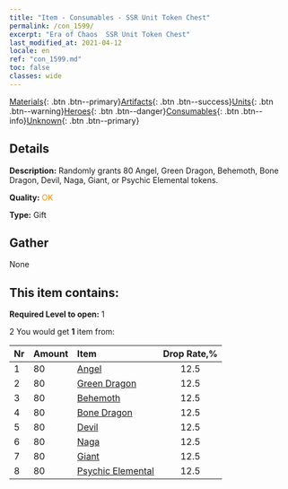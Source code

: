 ```yaml
---
title: "Item - Consumables - SSR Unit Token Chest"
permalink: /con_1599/
excerpt: "Era of Chaos  SSR Unit Token Chest"
last_modified_at: 2021-04-12
locale: en
ref: "con_1599.md"
toc: false
classes: wide
---
```

 [Materials](/){: .btn .btn--primary}[Artifacts](/Artifacts/){: .btn .btn--success}[Units](/Units/){: .btn .btn--warning}[Heroes](/Heroes/){: .btn .btn--danger}[Consumables](/Consumables/){: .btn .btn--info}[Unknown](/Unknown/){: .btn .btn--primary}

## Details
 **Description:** Randomly grants 80 Angel, Green Dragon, Behemoth, Bone Dragon, Devil, Naga, Giant, or Psychic Elemental tokens.

 **Quality:** <span style="color: #FF8C00">OK</span>

 **Type:** Gift

## Gather

  None

## This item contains:

 **Required Level to open:** 1

 2 You would get **1** item  from:

  | Nr | Amount |     Item    | Drop Rate,% |
  |:---|:-------|:------------|:---------:|
  | 1 | 80 | [Angel](/Items/unt_196/) | 12.5 | 
  | 2 | 80 | [Green Dragon](/Items/unt_205/) | 12.5 | 
  | 3 | 80 | [Behemoth](/Items/unt_223/) | 12.5 | 
  | 4 | 80 | [Bone Dragon](/Items/unt_214/) | 12.5 | 
  | 5 | 80 | [Devil](/Items/unt_232/) | 12.5 | 
  | 6 | 80 | [Naga](/Items/unt_240/) | 12.5 | 
  | 7 | 80 | [Giant ](/Items/unt_241/) | 12.5 | 
  | 8 | 80 | [Psychic Elemental](/Items/unt_267/) | 12.5 | 
